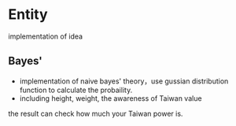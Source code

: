 # Entity
implementation of idea

## Bayes' 
* implementation of naive bayes' theory，use gussian distribution function to calculate the probaility.
* including height, weight, the awareness of Taiwan value

the result can check how much your Taiwan power is.
